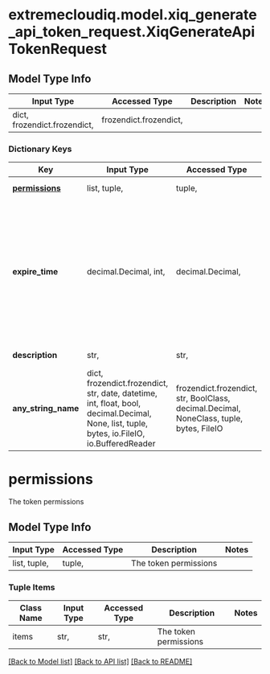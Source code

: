 # extremecloudiq.model.xiq_generate_api_token_request.XiqGenerateApiTokenRequest

## Model Type Info
Input Type | Accessed Type | Description | Notes
------------ | ------------- | ------------- | -------------
dict, frozendict.frozendict,  | frozendict.frozendict,  |  | 

### Dictionary Keys
Key | Input Type | Accessed Type | Description | Notes
------------ | ------------- | ------------- | ------------- | -------------
**[permissions](#permissions)** | list, tuple,  | tuple,  | The token permissions | 
**expire_time** | decimal.Decimal, int,  | decimal.Decimal,  | The token expire time, format is the number of seconds from epoch of 1970-01-01T00:00:00Z. If null means no expiration, the minimum value is current time plus 300 seconds. | [optional] value must be a 64 bit integer
**description** | str,  | str,  | The token description | [optional] 
**any_string_name** | dict, frozendict.frozendict, str, date, datetime, int, float, bool, decimal.Decimal, None, list, tuple, bytes, io.FileIO, io.BufferedReader | frozendict.frozendict, str, BoolClass, decimal.Decimal, NoneClass, tuple, bytes, FileIO | any string name can be used but the value must be the correct type | [optional]

# permissions

The token permissions

## Model Type Info
Input Type | Accessed Type | Description | Notes
------------ | ------------- | ------------- | -------------
list, tuple,  | tuple,  | The token permissions | 

### Tuple Items
Class Name | Input Type | Accessed Type | Description | Notes
------------- | ------------- | ------------- | ------------- | -------------
items | str,  | str,  | The token permissions | 

[[Back to Model list]](../../README.md#documentation-for-models) [[Back to API list]](../../README.md#documentation-for-api-endpoints) [[Back to README]](../../README.md)

